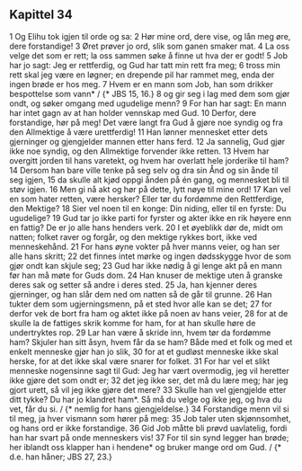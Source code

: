 ## Kapittel 34

1 Og Elihu tok igjen til orde og sa:
2 Hør mine ord, dere vise, og lån meg øre, dere forstandige!
3 Øret prøver jo ord, slik som ganen smaker mat.
4 La oss velge det som er rett; la oss sammen søke å finne ut hva der er godt!
5 Job har jo sagt: Jeg er rettferdig, og Gud har tatt min rett fra meg;
6 tross min rett skal jeg være en løgner; en drepende pil har rammet meg, enda der ingen brøde er hos meg.
7 Hvem er en mann som Job, han som drikker bespottelse som vann* / {* JBS 15, 16.}
8 og gir seg i lag med dem som gjør ondt, og søker omgang med ugudelige menn?
9 For han har sagt: En mann har intet gagn av at han holder vennskap med Gud.
10 Derfor, dere forstandige, hør på meg! Det være langt fra Gud å gjøre noe syndig og fra den Allmektige å være urettferdig!
11 Han lønner mennesket etter dets gjerninger og gjengjelder mannen etter hans ferd.
12 Ja sannelig, Gud gjør ikke noe syndig, og den Allmektige forvender ikke retten.
13 Hvem har overgitt jorden til hans varetekt, og hvem har overlatt hele jorderike til ham?
14 Dersom han bare ville tenke på seg selv og dra sin Ånd og sin ånde til seg igjen,
15 da skulle alt kjød oppgi ånden på én gang, og mennesket bli til støv igjen.
16 Men gi nå akt og hør på dette, lytt nøye til mine ord!
17 Kan vel en som hater retten, være hersker? Eller tør du fordømme den Rettferdige, den Mektige?
18 Sier vel noen til en konge: Din niding, eller til en fyrste: Du ugudelige?
19 Gud tar jo ikke parti for fyrster og akter ikke en rik høyere enn en fattig? De er jo alle hans henders verk.
20 I et øyeblikk dør de, midt om natten; folket raver og forgår, og den mektige rykkes bort, ikke ved menneskehånd.
21 For hans øyne vokter på hver manns veier, og han ser alle hans skritt;
22 det finnes intet mørke og ingen dødsskygge hvor de som gjør ondt kan skjule seg;
23 Gud har ikke nødig å gi lenge akt på en mann før han må møte for Guds dom.
24 Han knuser de mektige uten å granske deres sak og setter så andre i deres sted.
25 Ja, han kjenner deres gjerninger, og han slår dem ned om natten så de går til grunne.
26 Han tukter dem som ugjerningsmenn, på et sted hvor alle kan se det;
27 for derfor vek de bort fra ham og aktet ikke på noen av hans veier,
28 for at de skulle la de fattiges skrik komme for ham, for at han skulle høre de undertryktes rop.
29 Lar han være å skride inn, hvem tør da fordømme ham? Skjuler han sitt åsyn, hvem får da se ham? Både med et folk og med et enkelt menneske gjør han jo slik,
30 for at et gudløst menneske ikke skal herske, for at det ikke skal være snarer for folket.
31 For har vel et slikt menneske nogensinne sagt til Gud: Jeg har vært overmodig, jeg vil heretter ikke gjøre det som ondt er;
32 det jeg ikke ser, det må du lære meg; har jeg gjort urett, så vil jeg ikke gjøre det mere?
33 Skulle han vel gjengjelde etter ditt tykke? Du har jo klandret ham*. Så må du velge og ikke jeg, og hva du vet, får du si. / {* nemlig for hans gjengjeldelse.}
34 Forstandige menn vil si til meg, ja hver vismann som hører på meg:
35 Job taler uten skjønnsomhet, og hans ord er ikke forstandige.
36 Gid Job måtte bli prøvd uavlatelig, fordi han har svart på onde menneskers vis!
37 For til sin synd legger han brøde; her iblandt oss klapper han i hendene* og bruker mange ord om Gud. / {* d.e. han håner; JBS 27, 23.}
